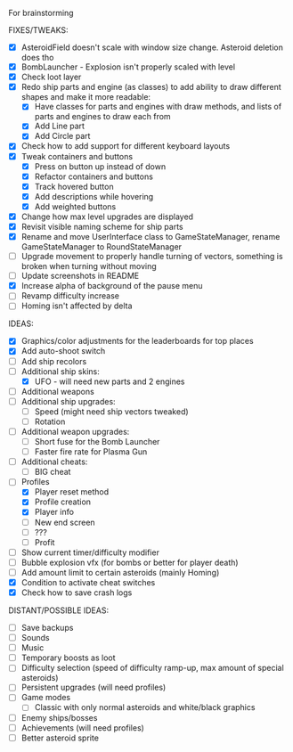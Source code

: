 For brainstorming

FIXES/TWEAKS:
- [x] AsteroidField doesn't scale with window size change. Asteroid deletion does tho
- [x] BombLauncher - Explosion isn't properly scaled with level
- [x] Check loot layer
- [x] Redo ship parts and engine (as classes) to add ability to draw different shapes and make it more readable:
    - [x] Have classes for parts and engines with draw methods, and lists of parts and engines to draw each from
    - [x] Add Line part
    - [x] Add Circle part
- [x] Check how to add support for different keyboard layouts
- [x] Tweak containers and buttons
    - [x] Press on button up instead of down
    - [x] Refactor containers and buttons
    - [x] Track hovered button
    - [x] Add descriptions while hovering
    - [x] Add weighted buttons
- [x] Change how max level upgrades are displayed
- [x] Revisit visible naming scheme for ship parts
- [x] Rename and move UserInterface class to GameStateManager, rename GameStateManager to RoundStateManager
- [ ] Upgrade movement to properly handle turning of vectors, something is broken when turning without moving
- [ ] Update screenshots in README
- [x] Increase alpha of background of the pause menu
- [ ] Revamp difficulty increase
- [ ] Homing isn't affected by delta

IDEAS:
- [x] Graphics/color adjustments for the leaderboards for top places
- [x] Add auto-shoot switch
- [ ] Add ship recolors
- [ ] Additional ship skins:
    - [x] UFO - will need new parts and 2 engines
- [ ] Additional weapons
- [ ] Additional ship upgrades:
    - [ ] Speed (might need ship vectors tweaked)
    - [ ] Rotation
- [ ] Additional weapon upgrades:
    - [ ] Short fuse for the Bomb Launcher
    - [ ] Faster fire rate for Plasma Gun
- [ ] Additional cheats:
    - [ ] BIG cheat
- [ ] Profiles
    - [x] Player reset method
    - [x] Profile creation
    - [x] Player info
    - [ ] New end screen
    - [ ] ???
    - [ ] Profit
- [ ] Show current timer/difficulty modifier
- [ ] Bubble explosion vfx (for bombs or better for player death)
- [ ] Add amount limit to certain asteroids (mainly Homing)
- [x] Condition to activate cheat switches
- [x] Check how to save crash logs

DISTANT/POSSIBLE IDEAS:
- [ ] Save backups
- [ ] Sounds
- [ ] Music
- [ ] Temporary boosts as loot
- [ ] Difficulty selection (speed of difficulty ramp-up, max amount of special asteroids)
- [ ] Persistent upgrades (will need profiles)
- [ ] Game modes 
    - [ ] Classic with only normal asteroids and white/black graphics
- [ ] Enemy ships/bosses
- [ ] Achievements (will need profiles)
- [ ] Better asteroid sprite